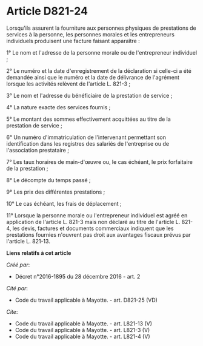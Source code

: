 # Article D821-24

Lorsqu'ils assurent la fourniture aux personnes physiques de prestations de services à la personne, les personnes morales et
les entrepreneurs individuels produisent une facture faisant apparaître : 

1° Le nom et l'adresse de la personne morale ou de l'entrepreneur individuel ; 

2° Le numéro et la date d'enregistrement de la déclaration si celle-ci a été demandée ainsi que le numéro et la date de
délivrance de l'agrément lorsque les activités relèvent de l'article L. 821-3 ; 

3° Le nom et l'adresse du bénéficiaire de la prestation de service ; 

4° La nature exacte des services fournis ; 

5° Le montant des sommes effectivement acquittées au titre de la prestation de service ; 

6° Un numéro d'immatriculation de l'intervenant permettant son identification dans les registres des salariés de l'entreprise
ou de l'association prestataire ; 

7° Les taux horaires de main-d'œuvre ou, le cas échéant, le prix forfaitaire de la prestation ; 

8° Le décompte du temps passé ; 

9° Les prix des différentes prestations ; 

10° Le cas échéant, les frais de déplacement ; 

11° Lorsque la personne morale ou l'entrepreneur individuel est agréé en application de l'article L. 821-3 mais non déclaré
au titre de l'article L. 821-4, les devis, factures et documents commerciaux indiquent que les prestations fournies n'ouvrent
pas droit aux avantages fiscaux prévus par l'article L. 821-13.

**Liens relatifs à cet article**

_Créé par_:

  - Décret n°2016-1895 du 28 décembre 2016 - art. 2

_Cité par_:

  - Code du travail applicable à Mayotte. - art. D821-25 (VD)

_Cite_:

  - Code du travail applicable à Mayotte. - art. L821-13 (V)
  - Code du travail applicable à Mayotte. - art. L821-3 (V)
  - Code du travail applicable à Mayotte. - art. L821-4 (V)
